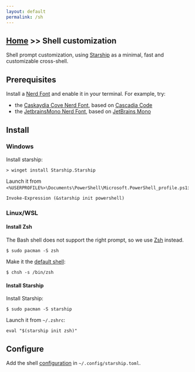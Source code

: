```yaml
---
layout: default
permalink: /sh
---
```


## [Home](/) >> Shell customization

Shell prompt customization, using [Starship](https://starship.rs/) as a minimal, fast and customizable cross-shell.

## Prerequisites

Install a [Nerd Font](https://www.nerdfonts.com/) and enable it in your terminal. For example, try:

* the [Caskaydia Cove Nerd Font](https://www.nerdfonts.com/font-downloads), based on [Cascadia Code](https://learn.microsoft.com/en-us/windows/terminal/cascadia-code)
* the [JetbrainsMono Nerd Font](https://www.nerdfonts.com/font-downloads), based on [JetBrains Mono](https://www.jetbrains.com/lp/mono/)

## Install

### Windows

Install starship:

    > winget install Starship.Starship

Launch it from `<%USERPROFILE%>\Documents\PowerShell\Microsoft.PowerShell_profile.ps1`:

```
Invoke-Expression (&starship init powershell)
```

### Linux/WSL

#### Install Zsh

The Bash shell does not support the right prompt, so we use [Zsh](https://wiki.archlinux.org/title/Zsh) instead.

    $ sudo pacman -S zsh

Make it the [default shell](https://wiki.archlinux.org/title/Command-line_shell#Changing_your_default_shell):

    $ chsh -s /bin/zsh

#### Install Starship

Install Starship:

    $ sudo pacman -S starship

Launch it from `~/.zshrc`:

```
eval "$(starship init zsh)"
```

## Configure

Add the shell [configuration](https://github.com/rmarquis/dotfiles/blob/main/.config/starship.toml) in `~/.config/starship.toml`.
